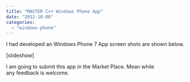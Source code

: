 ```yaml
---
title: "MASTER C++ Windows Phone App"
date: "2012-10-08"
categories: 
  - "windows-phone"
---
```


I had developed an Windows Phone 7 App screen shots are shown below.

\[slideshow\]

I am going to submit this app in the Market Place. Mean while any feedback is welcome.
